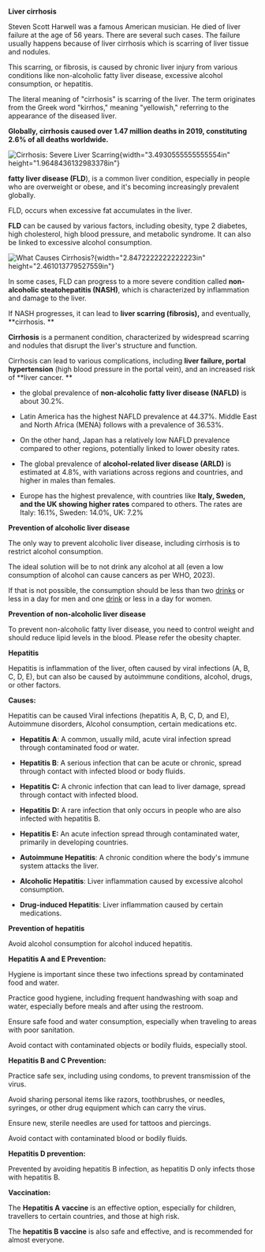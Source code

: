 **Liver cirrhosis**

Steven Scott Harwell was a famous American musician. He died of liver
failure at the age of 56 years. There are several such cases. The
failure usually happens because of liver cirrhosis which is scarring of
liver tissue and nodules.

This scarring, or fibrosis, is caused by chronic liver injury from
various conditions like non-alcoholic fatty liver disease, excessive
alcohol consumption, or hepatitis.

The literal meaning of \"cirrhosis\" is scarring of the liver. The term
originates from the Greek word \"kirrhos,\" meaning \"yellowish,\"
referring to the appearance of the diseased liver.

**Globally, cirrhosis caused over 1.47 million deaths in 2019,
constituting 2.6% of all deaths worldwide.**

![Cirrhosis: Severe Liver
Scarring](media/image1.jpeg){width="3.4930555555555554in"
height="1.9648436132983378in"}

**fatty liver disease (FLD**), is a common liver condition, especially
in people who are overweight or obese, and it\'s becoming increasingly
prevalent globally. 

FLD, occurs when excessive fat accumulates in the liver. 

**FLD** can be caused by various factors, including obesity, type 2
diabetes, high cholesterol, high blood pressure, and metabolic
syndrome. It can also be linked to excessive alcohol consumption. 

![What Causes
Cirrhosis?](media/image2.jpeg){width="2.8472222222222223in"
height="2.461013779527559in"}

In some cases, FLD can progress to a more severe condition called
**non-alcoholic steatohepatitis (NASH)**, which is characterized by
inflammation and damage to the liver. 

If NASH progresses, it can lead to **liver scarring (fibrosis),** and
eventually, **cirrhosis. **

**Cirrhosis** is a permanent condition, characterized by widespread
scarring and nodules that disrupt the liver\'s structure and function. 

Cirrhosis can lead to various complications, including **liver failure,
portal hypertension** (high blood pressure in the portal vein), and an
increased risk of **liver cancer. **

- the global prevalence of **non-alcoholic fatty liver disease (NAFLD)**
  is about 30.2%. 

- Latin America has the highest NAFLD prevalence at 44.37%. Middle East
  and North Africa (MENA) follows with a prevalence of 36.53%. 

- On the other hand, Japan has a relatively low NAFLD prevalence
  compared to other regions, potentially linked to lower obesity rates. 

- The global prevalence of **alcohol-related liver disease (ARLD)** is
  estimated at 4.8%, with variations across regions and countries, and
  higher in males than females. 

- Europe has the highest prevalence, with countries like **Italy,
  Sweden, and the UK showing higher rates** compared to others. The
  rates are Italy: 16.1%, Sweden: 14.0%, UK: 7.2%

**Prevention of alcoholic liver disease**

The only way to prevent alcoholic liver disease, including cirrhosis is
to restrict alcohol consumption.

The ideal solution will be to not drink any alcohol at all (even a low
consumption of alcohol can cause cancers as per WHO, 2023).

If that is not possible, the consumption should be less than
two [drinks](https://www.cdc.gov/alcohol/standard-drink-sizes/index.html#cdc_generic_section_2-standard-alcohol-drink-sizes) or
less in a day for men and
one [drink](https://www.cdc.gov/alcohol/standard-drink-sizes/index.html#cdc_generic_section_2-standard-alcohol-drink-sizes) or
less in a day for women.

**Prevention of non-alcoholic liver disease**

To prevent non-alcoholic fatty liver disease, you need to control weight
and should reduce lipid levels in the blood. Please refer the obesity
chapter.

**Hepatitis**

Hepatitis is inflammation of the liver, often caused by viral infections
(A, B, C, D, E), but can also be caused by autoimmune conditions,
alcohol, drugs, or other factors. 

**Causes:**

Hepatitis can be caused Viral infections (hepatitis A, B, C, D, and E),
Autoimmune disorders, Alcohol consumption, certain medications etc. 

- **Hepatitis A**: A common, usually mild, acute viral infection spread
  through contaminated food or water. 

- **Hepatitis B**: A serious infection that can be acute or chronic,
  spread through contact with infected blood or body fluids. 

- **Hepatitis C:** A chronic infection that can lead to liver damage,
  spread through contact with infected blood. 

- **Hepatitis D:** A rare infection that only occurs in people who are
  also infected with hepatitis B. 

- **Hepatitis E:** An acute infection spread through contaminated water,
  primarily in developing countries. 

- **Autoimmune Hepatitis**: A chronic condition where the body\'s immune
  system attacks the liver. 

- **Alcoholic Hepatitis**: Liver inflammation caused by excessive
  alcohol consumption. 

- **Drug-induced Hepatitis**: Liver inflammation caused by certain
  medications. 

**Prevention of hepatitis**

Avoid alcohol consumption for alcohol induced hepatitis.

**Hepatitis A and E Prevention:**

Hygiene is important since these two infections spread by contaminated
food and water.

Practice good hygiene, including frequent handwashing with soap and
water, especially before meals and after using the restroom. 

Ensure safe food and water consumption, especially when traveling to
areas with poor sanitation. 

Avoid contact with contaminated objects or bodily fluids, especially
stool. 

**Hepatitis B and C Prevention:**

Practice safe sex, including using condoms, to prevent transmission of
the virus. 

Avoid sharing personal items like razors, toothbrushes, or needles,
syringes, or other drug equipment which can carry the virus. 

Ensure new, sterile needles are used for tattoos and piercings. 

Avoid contact with contaminated blood or bodily fluids. 

**Hepatitis D prevention:**

Prevented by avoiding hepatitis B infection, as hepatitis D only infects
those with hepatitis B.

**Vaccination:**

The **Hepatitis A** **vaccine** is an effective option, especially for
children, travellers to certain countries, and those at high risk. 

The **hepatitis B vaccine** is also safe and effective, and is
recommended for almost everyone. 
